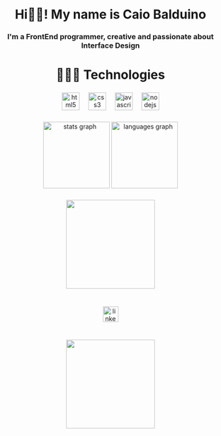 <h1 align="center">Hi👋🏻! My name is Caio Balduino</h1>

###

<h3 align="center">I'm a FrontEnd programmer, creative and passionate about Interface Design</h3>

###

<h1 align="center">🧑🏻‍💻 Technologies</h1>

###

<div align="center">
  <img src="https://cdn.jsdelivr.net/gh/devicons/devicon/icons/html5/html5-original.svg" height="40" alt="html5 logo"  />
  <img width="12" />
  <img src="https://cdn.jsdelivr.net/gh/devicons/devicon/icons/css3/css3-original.svg" height="40" alt="css3 logo"  />
  <img width="12" />
  <img src="https://cdn.jsdelivr.net/gh/devicons/devicon/icons/javascript/javascript-original.svg" height="40" alt="javascript logo"  />
  <img width="12" />
  <img src="https://cdn.jsdelivr.net/gh/devicons/devicon/icons/nodejs/nodejs-original.svg" height="40" alt="nodejs logo"  />
</div>

###

<div align="center">
  <img src="https://github-readme-stats.vercel.app/api?username=Caiobaldur&hide_title=false&hide_rank=false&show_icons=true&include_all_commits=true&count_private=true&disable_animations=false&theme=blue-green&locale=en&hide_border=true" height="150" alt="stats graph"  />
  <img src="https://github-readme-stats.vercel.app/api/top-langs?username=Caiobaldur&locale=en&hide_title=false&layout=compact&card_width=320&langs_count=5&theme=blue-green&hide_border=true" height="150" alt="languages graph"  />
</div>

###

<div align="center">
  <img height="200" src="https://cdn.discordapp.com/attachments/1126324055449022554/1137426411926327388/profile-pic_16.png"  />
</div>

###

<br clear="both">

<div align="center">
  <a href="https://www.linkedin.com/in/caio-balduino/" target="_blank">
    <img src="https://img.shields.io/static/v1?message=LinkedIn&logo=linkedin&label=&color=0077B5&logoColor=white&labelColor=&style=for-the-badge" height="35" alt="linkedin logo"  />
  </a>
</div>

###

<br clear="both">

<div align="center">
  <img height="200" src="https://images-wixmp-ed30a86b8c4ca887773594c2.wixmp.com/f/c9ab0115-39ab-47b2-8aad-6371ec7e6be2/d53evqr-10649a4b-f1bd-4ede-b1a6-2c2178dbdb80.gif?token=eyJ0eXAiOiJKV1QiLCJhbGciOiJIUzI1NiJ9.eyJzdWIiOiJ1cm46YXBwOjdlMGQxODg5ODIyNjQzNzNhNWYwZDQxNWVhMGQyNmUwIiwiaXNzIjoidXJuOmFwcDo3ZTBkMTg4OTgyMjY0MzczYTVmMGQ0MTVlYTBkMjZlMCIsIm9iaiI6W1t7InBhdGgiOiJcL2ZcL2M5YWIwMTE1LTM5YWItNDdiMi04YWFkLTYzNzFlYzdlNmJlMlwvZDUzZXZxci0xMDY0OWE0Yi1mMWJkLTRlZGUtYjFhNi0yYzIxNzhkYmRiODAuZ2lmIn1dXSwiYXVkIjpbInVybjpzZXJ2aWNlOmZpbGUuZG93bmxvYWQiXX0.wtyS17Z2ocqmJeUgj_fUXJ93nMvC-ZqWxcFB25LakdY"  />
</div>

###
